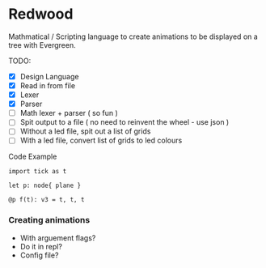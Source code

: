 # Redwood
Mathmatical / Scripting language to create animations to be displayed on a tree with Evergreen.

TODO:

- [x] Design Language
- [x] Read in from file
- [x] Lexer
- [x] Parser
- [ ] Math lexer + parser ( so fun )
- [ ] Spit output to a file ( no need to reinvent the wheel - use json )
- [ ] Without a led file, spit out a list of grids
- [ ] With a led file, convert list of grids to led colours

Code Example

```
import tick as t

let p: node{ plane }

@p f(t): v3 = t, t, t
```

### Creating animations

- With arguement flags?
- Do it in repl?
- Config file?
